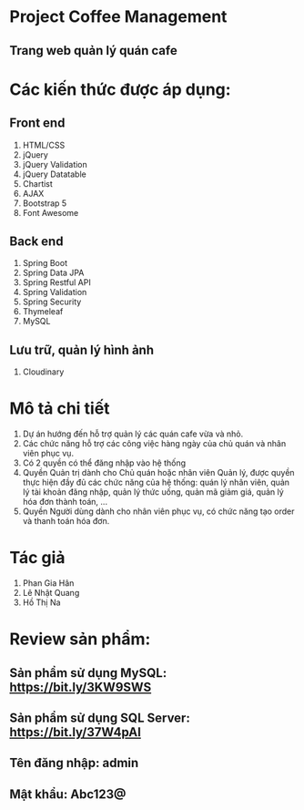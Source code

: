 #  Project Coffee Management #
## Trang web quản lý quán cafe ##
# Các kiến thức được áp dụng: #
## Front end ##
1. HTML/CSS
2. jQuery
3. jQuery Validation
4. jQuery Datatable
5. Chartist 
6. AJAX
7. Bootstrap 5
8. Font Awesome
## Back end ##
1. Spring Boot
2. Spring Data JPA
3. Spring Restful API
4. Spring Validation
5. Spring Security
6. Thymeleaf
7. MySQL
## Lưu trữ, quản lý hình ảnh ##
1. Cloudinary
# Mô tả chi tiết #
1. Dự án hướng đến hỗ trợ quản lý các quán cafe vừa và nhỏ.
2. Các chức năng hỗ trợ các công việc hàng ngày của chủ quán và nhân viên phục vụ.
3. Có 2 quyền có thể đăng nhập vào hệ thống
4. Quyền Quản trị dành cho Chủ quán hoặc nhân viên Quản lý, được quyền thực hiện đầy đủ các chức năng của hệ thống: quán lý nhân viên, quản lý tài khoản đăng nhập, quản lý thức uống, quản mã giảm giá, quản lý hóa đơn thành toán, ...
5. Quyền Người dùng dành cho nhân viên phục vụ, có chức năng tạo order và thanh toán hóa đơn.
# Tác giả #
1. Phan Gia Hân
2. Lê Nhật Quang
3. Hồ Thị Na
# Review sản phẩm: #
## Sản phẩm sử dụng MySQL: https://bit.ly/3KW9SWS ##
## Sản phẩm sử dụng SQL Server: https://bit.ly/37W4pAI ##
## Tên đăng nhập: admin ##
## Mật khẩu: Abc123@ ##

